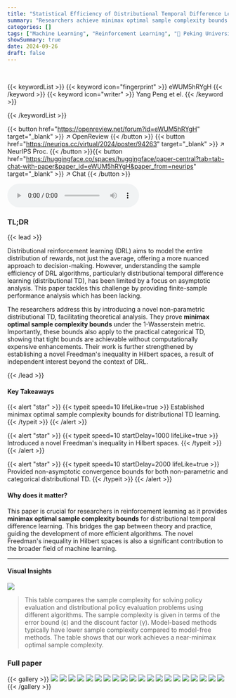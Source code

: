 ```yaml
---
title: "Statistical Efficiency of Distributional Temporal Difference Learning"
summary: "Researchers achieve minimax optimal sample complexity bounds for distributional temporal difference learning, enhancing reinforcement learning algorithm efficiency."
categories: []
tags: ["Machine Learning", "Reinforcement Learning", "🏢 Peking University",]
showSummary: true
date: 2024-09-26
draft: false
---
```


<br>

{{< keywordList >}}
{{< keyword icon="fingerprint" >}} eWUM5hRYgH {{< /keyword >}}
{{< keyword icon="writer" >}} Yang Peng et el. {{< /keyword >}}
 
{{< /keywordList >}}

{{< button href="https://openreview.net/forum?id=eWUM5hRYgH" target="_blank" >}}
↗ OpenReview
{{< /button >}}
{{< button href="https://neurips.cc/virtual/2024/poster/94263" target="_blank" >}}
↗ NeurIPS Proc.
{{< /button >}}{{< button href="https://huggingface.co/spaces/huggingface/paper-central?tab=tab-chat-with-paper&paper_id=eWUM5hRYgH&paper_from=neurips" target="_blank" >}}
↗ Chat
{{< /button >}}



<audio controls>
    <source src="https://ai-paper-reviewer.com/eWUM5hRYgH/podcast.wav" type="audio/wav">
    Your browser does not support the audio element.
</audio>


### TL;DR


{{< lead >}}

Distributional reinforcement learning (DRL) aims to model the entire distribution of rewards, not just the average, offering a more nuanced approach to decision-making.  However, understanding the sample efficiency of DRL algorithms, particularly distributional temporal difference learning (distributional TD), has been limited by a focus on asymptotic analysis. This paper tackles this challenge by providing finite-sample performance analysis which has been lacking. 

The researchers address this by introducing a novel non-parametric distributional TD, facilitating theoretical analysis.  They prove **minimax optimal sample complexity bounds** under the 1-Wasserstein metric.  Importantly, these bounds also apply to the practical categorical TD, showing that tight bounds are achievable without computationally expensive enhancements.  Their work is further strengthened by establishing a novel Freedman's inequality in Hilbert spaces, a result of independent interest beyond the context of DRL.

{{< /lead >}}


#### Key Takeaways

{{< alert "star" >}}
{{< typeit speed=10 lifeLike=true >}} Established minimax optimal sample complexity bounds for distributional TD learning. {{< /typeit >}}
{{< /alert >}}

{{< alert "star" >}}
{{< typeit speed=10 startDelay=1000 lifeLike=true >}} Introduced a novel Freedman's inequality in Hilbert spaces. {{< /typeit >}}
{{< /alert >}}

{{< alert "star" >}}
{{< typeit speed=10 startDelay=2000 lifeLike=true >}} Provided non-asymptotic convergence bounds for both non-parametric and categorical distributional TD. {{< /typeit >}}
{{< /alert >}}

#### Why does it matter?
This paper is crucial for researchers in reinforcement learning as it provides **minimax optimal sample complexity bounds** for distributional temporal difference learning. This bridges the gap between theory and practice, guiding the development of more efficient algorithms. The novel Freedman's inequality in Hilbert spaces is also a significant contribution to the broader field of machine learning.

------
#### Visual Insights





![](https://ai-paper-reviewer.com/eWUM5hRYgH/tables_2_1.jpg)

> This table compares the sample complexity for solving policy evaluation and distributional policy evaluation problems using different algorithms.  The sample complexity is given in terms of the error bound (ε) and the discount factor (γ). Model-based methods typically have lower sample complexity compared to model-free methods. The table shows that our work achieves a near-minimax optimal sample complexity.





### Full paper

{{< gallery >}}
<img src="https://ai-paper-reviewer.com/eWUM5hRYgH/1.png" class="grid-w50 md:grid-w33 xl:grid-w25" />
<img src="https://ai-paper-reviewer.com/eWUM5hRYgH/2.png" class="grid-w50 md:grid-w33 xl:grid-w25" />
<img src="https://ai-paper-reviewer.com/eWUM5hRYgH/3.png" class="grid-w50 md:grid-w33 xl:grid-w25" />
<img src="https://ai-paper-reviewer.com/eWUM5hRYgH/4.png" class="grid-w50 md:grid-w33 xl:grid-w25" />
<img src="https://ai-paper-reviewer.com/eWUM5hRYgH/5.png" class="grid-w50 md:grid-w33 xl:grid-w25" />
<img src="https://ai-paper-reviewer.com/eWUM5hRYgH/6.png" class="grid-w50 md:grid-w33 xl:grid-w25" />
<img src="https://ai-paper-reviewer.com/eWUM5hRYgH/7.png" class="grid-w50 md:grid-w33 xl:grid-w25" />
<img src="https://ai-paper-reviewer.com/eWUM5hRYgH/8.png" class="grid-w50 md:grid-w33 xl:grid-w25" />
<img src="https://ai-paper-reviewer.com/eWUM5hRYgH/9.png" class="grid-w50 md:grid-w33 xl:grid-w25" />
<img src="https://ai-paper-reviewer.com/eWUM5hRYgH/10.png" class="grid-w50 md:grid-w33 xl:grid-w25" />
<img src="https://ai-paper-reviewer.com/eWUM5hRYgH/11.png" class="grid-w50 md:grid-w33 xl:grid-w25" />
<img src="https://ai-paper-reviewer.com/eWUM5hRYgH/12.png" class="grid-w50 md:grid-w33 xl:grid-w25" />
<img src="https://ai-paper-reviewer.com/eWUM5hRYgH/13.png" class="grid-w50 md:grid-w33 xl:grid-w25" />
<img src="https://ai-paper-reviewer.com/eWUM5hRYgH/14.png" class="grid-w50 md:grid-w33 xl:grid-w25" />
<img src="https://ai-paper-reviewer.com/eWUM5hRYgH/15.png" class="grid-w50 md:grid-w33 xl:grid-w25" />
<img src="https://ai-paper-reviewer.com/eWUM5hRYgH/16.png" class="grid-w50 md:grid-w33 xl:grid-w25" />
<img src="https://ai-paper-reviewer.com/eWUM5hRYgH/17.png" class="grid-w50 md:grid-w33 xl:grid-w25" />
<img src="https://ai-paper-reviewer.com/eWUM5hRYgH/18.png" class="grid-w50 md:grid-w33 xl:grid-w25" />
<img src="https://ai-paper-reviewer.com/eWUM5hRYgH/19.png" class="grid-w50 md:grid-w33 xl:grid-w25" />
<img src="https://ai-paper-reviewer.com/eWUM5hRYgH/20.png" class="grid-w50 md:grid-w33 xl:grid-w25" />
{{< /gallery >}}